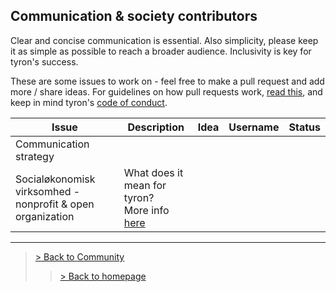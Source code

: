 ## Communication & society contributors
Clear and concise communication is essential. Also simplicity, please keep it as simple as possible to reach a broader audience. Inclusivity is key for tyron's success.

These are some issues to work on - feel free to make a pull request and add more / share ideas. For guidelines on how pull requests work, [read this](https://github.com/tyronNetwork/tyron/blob/master/CONTRIBUTING.md), and keep in mind tyron's [code of conduct](https://github.com/tyronNetwork/tyron/blob/master/CODE_OF_CONDUCT.md).

| Issue | Description | Idea | Username | Status |
|---|---|---|---|---|
| Communication strategy |
| Socialøkonomisk virksomhed - nonprofit & open organization | What does it mean for tyron? <br/> More info [here](https://www.startupsvar.dk/socialoekonomisk-virksomhed)|

---

> <a href="/community"> > Back to Community </a>
>> <a href="/"> > Back to homepage </a>
